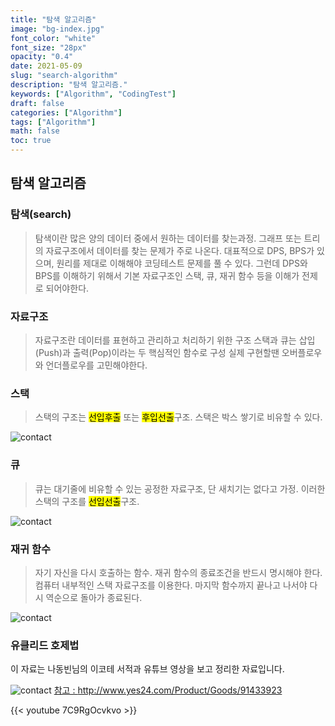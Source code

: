 ```yaml
---
title: "탐색 알고리즘"
image: "bg-index.jpg"
font_color: "white"
font_size: "28px"
opacity: "0.4"
date: 2021-05-09
slug: "search-algorithm"
description: "탐색 알고리즘."
keywords: ["Algorithm", "CodingTest"]
draft: false
categories: ["Algorithm"]
tags: ["Algorithm"]
math: false
toc: true
---
```


## 탐색 알고리즘 

### 탐색(search)
> 탐색이란 많은 양의 데이터 중에서 원하는 데이터를 찾는과정. 
> 그래프 또는 트리의 자료구조에서 데이터를 찾는 문제가 주로 나온다. 
> 대표적으로 DPS, BPS가 있으며, 원리를 제대로 이해해야 코딩테스트 문제를 풀 수 있다.
> 그런데 DPS와 BPS를 이해하기 위해서 기본 자료구조인 스택, 큐, 재귀 함수 등을 이해가 전제로 되어야한다.
 
### 자료구조
> 자료구조란 데이터를 표현하고 관리하고 처리하기 위한 구조
> 스택과 큐는 삽입(Push)과 출력(Pop)이라는 두 핵심적인 함수로 구성
> 실제 구현할땐 오버플로우와 언더플로우를 고민해야한다.

### 스택
> 스택의 구조는 <mark>선입후출</mark> 또는 <mark>후입선출</mark>구조.
> 스택은 박스 쌓기로 비유할 수 있다. 

![contact](/images/search_1.png)

### 큐
> 큐는 대기줄에 비유할 수 있는 공정한 자료구조, 단 새치기는 없다고 가정.
> 이러한 스택의 구조를 <mark>선입선출</mark>구조.

![contact](/images/search_2.png)

### 재귀 함수
> 자기 자신을 다시 호출하는 함수.
> 재귀 함수의 종료조건을 반드시 명시해야 한다. 
> 컴퓨터 내부적인 스택 자료구조를 이용한다. 
> 마지막 함수까지 끝나고 나서야 다시 역순으로 돌아가 종료된다.

 
![contact](/images/search_3.png)



### 유클리드 호제법

이 자료는 나동빈님의 이코테 서적과 유튜브 영상을 보고 정리한 자료입니다.

![contact](http://image.yes24.com/goods/91433923/800x0)
<a href="http://www.yes24.com/Product/Goods/91433923">참고 : http://www.yes24.com/Product/Goods/91433923</a>

{{< youtube 7C9RgOcvkvo >}}



